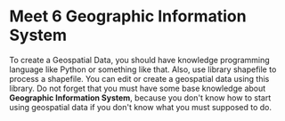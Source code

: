 Meet 6 Geographic Information System
=====================================

To create a Geospatial Data, you should have knowledge programming language like Python or something like that. Also, use library shapefile to process a shapefile. You can edit or create a geospatial data using this library. Do not forget that you must have some base knowledge about **Geographic Information System**, because you don't know how to start using geospatial data if you don't know what you must supposed to do.